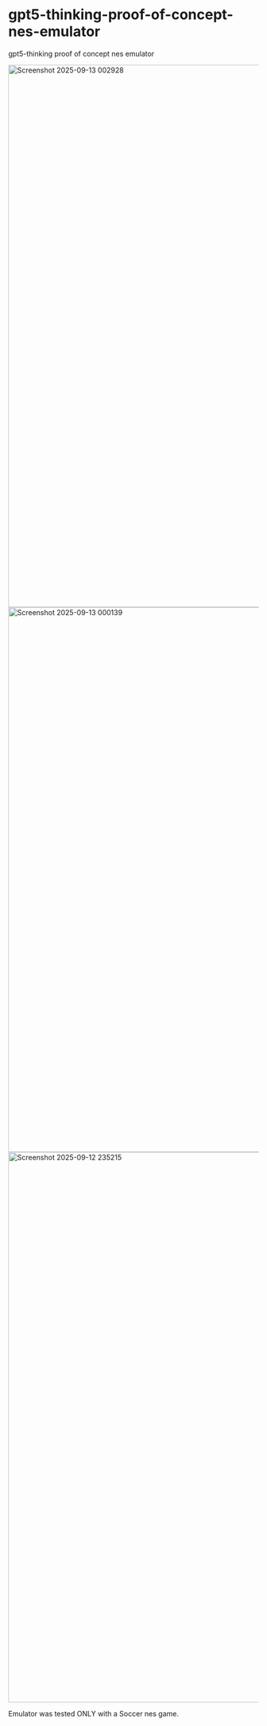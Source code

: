 # gpt5-thinking-proof-of-concept-nes-emulator
gpt5-thinking proof of concept nes emulator 



<img width="1403" height="1089" alt="Screenshot 2025-09-13 002928" src="https://github.com/user-attachments/assets/6e245507-8ea7-4cea-acfb-594d3e67fc9b" />
<img width="1438" height="1094" alt="Screenshot 2025-09-13 000139" src="https://github.com/user-attachments/assets/30fcbca2-1182-4ca5-a0f7-1363dcfe7585" />
<img width="1375" height="1105" alt="Screenshot 2025-09-12 235215" src="https://github.com/user-attachments/assets/f1efaeff-cf2c-4d0d-b504-28cadd5e6336" />



Emulator was tested ONLY with a Soccer nes game.
